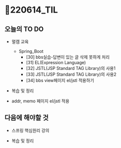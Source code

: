 # 📝220614_TIL

## 오늘의 TO DO

- 멀캠 교육

  - Spring_Boot
    - [30] bbs실습-답변이 있는 글 삭제 못하게 처리
    - [31] EL(Expression Language)
    - [32] JSTL(JSP Standard TAG Library)의 사용1
    - [33] JSTL(JSP Standard TAG Library)의 사용2
    - [34] bbs view페이지 el/jstl 적용하기

- 복습 및 정리

- addr, memo 페이지 el/jstl 적용

  

## 다음에 해야할 것

- 스프링 핵심원리 강의

- 복습 및 정리

  

